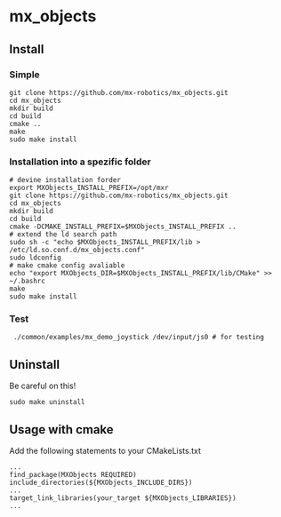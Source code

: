 # mx_objects


## Install
### Simple
```shell
git clone https://github.com/mx-robotics/mx_objects.git
cd mx_objects
mkdir build
cd build
cmake ..
make 
sudo make install
```
### Installation into a spezific folder
```shell
# devine installation forder
export MXObjects_INSTALL_PREFIX=/opt/mxr
git clone https://github.com/mx-robotics/mx_objects.git
cd mx_objects
mkdir build
cd build
cmake -DCMAKE_INSTALL_PREFIX=$MXObjects_INSTALL_PREFIX .. 
# extend the ld search path
sudo sh -c "echo $MXObjects_INSTALL_PREFIX/lib > /etc/ld.so.conf.d/mx_objects.conf"
sudo ldconfig
# make cmake config avaliable
echo "export MXObjects_DIR=$MXObjects_INSTALL_PREFIX/lib/CMake" >> ~/.bashrc
make 
sudo make install
```
### Test

```shell
 ./common/examples/mx_demo_joystick /dev/input/js0 # for testing

```
## Uninstall
Be careful on this!
```shell
sudo make uninstall
```

## Usage with cmake
Add the following statements to your CMakeLists.txt
```
...
find_package(MXObjects REQUIRED)
include_directories(${MXObjects_INCLUDE_DIRS})
...
target_link_libraries(your_target ${MXObjects_LIBRARIES})
...

```
